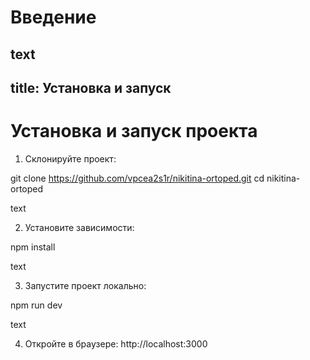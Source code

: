 # Введение

text
---
title: Установка и запуск
---

# Установка и запуск проекта

1. Склонируйте проект:

git clone https://github.com/vpcea2s1r/nikitina-ortoped.git
cd nikitina-ortoped

text

2. Установите зависимости:

npm install

text

3. Запустите проект локально:

npm run dev

text

4. Откройте в браузере: http://localhost:3000